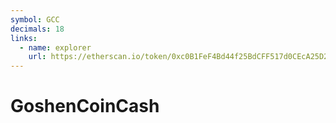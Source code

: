```yaml
---
symbol: GCC
decimals: 18
links:
  - name: explorer
    url: https://etherscan.io/token/0xc0B1FeF4Bd44f25BdCFF517d0CEcA25D202058f9
---
```


# GoshenCoinCash
